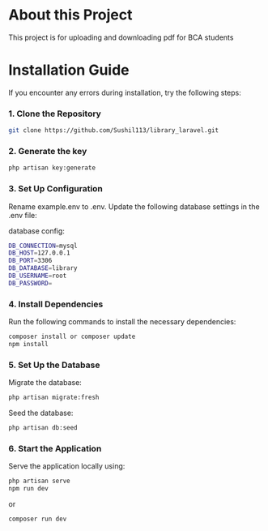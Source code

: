 # About this Project
This project is for uploading and downloading pdf for BCA students 

# Installation Guide
If you encounter any errors during installation, try the following steps:

### 1. Clone the Repository
```bash
git clone https://github.com/Sushil113/library_laravel.git
```
### 2. Generate the key
```bash
php artisan key:generate
```

### 3. Set Up Configuration
Rename example.env to .env.
Update the following database settings in the .env file:

database config:
```bash
DB_CONNECTION=mysql
DB_HOST=127.0.0.1
DB_PORT=3306
DB_DATABASE=library
DB_USERNAME=root
DB_PASSWORD=
```

### 4. Install Dependencies
Run the following commands to install the necessary dependencies:

```bash
composer install or composer update
npm install
```

### 5. Set Up the Database
Migrate the database:
```bash
php artisan migrate:fresh
```
Seed the database:
```bash
php artisan db:seed
```
### 6. Start the Application
Serve the application locally using:

```bash
php artisan serve
npm run dev
```
or

```bash
composer run dev
```
